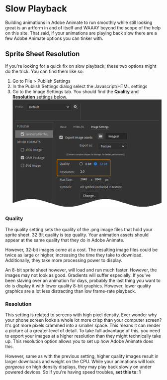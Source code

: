 # Slow Playback
Building animations in Adobe Animate to run smoothly while still looking great is an artform in and of itself and WAAAY beyond the scope of the help on this site.
That said, if your animations are playing back slow there are a few Adobe Animate options you can tinker with.

## Sprite Sheet Resolution
If you're looking for a quick fix on slow playback, these two options might do the trick. You can find them like so:
1. Go to File > Publish Settings
2. In the Publish Settings dialog select the Javascript/HTML settings
3. Go to the Image Settings tab. You should find the **Quality** and **Resolution** settings below.
![Publish Settings](./img/high-quality-image-settings.png)

### Quality
The quality setting sets the quality of the .png image files that hold your sprite sheet. 32 Bit quality is top quality. Your animation assets should appear at the same quality that they do in Adobe Animate.

However, 32-bit images come at a cost. The resulting image files could be twice as large or higher, increasing the time they take to download. Additionally, they take more processing power to display.

An 8-bit sprite sheet however, will load and run much faster. However, the images may not look as good. Gradients will suffer especially. If you've been slaving over an animation for days, probably the last thing you want to do is display it with lower quality 8-bit graphics. However, lower quality graphics are a lot less distracting than low frame-rate playback.

### Resolution
This setting is related to screens with high pixel density. Ever wonder why your phone screen looks a whole lot more crisp than your computer screen? It's got more pixels crammed into a smaller space. This means it can render a picture at a greater level of detail. To take full advantage of this, you need to export your images at a higher resolution than they might technically take up. This resolution option allows you to set up how Adobe Animate does this.

However, same as with the previous setting, higher quality images result in larger downloads and weight on the CPU. While your animations will look _gorgeous_ on high density displays, they may play back slowly on under powered devices. So if you're having speed troubles, **set this to: 1** 
